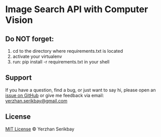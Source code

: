 # Image Search API with Computer Vision

## Do NOT forget:
1. cd to the directory where requirements.txt is located
2. activate your virtualenv
3. run: pip install -r requirements.txt in your shell

## Support

If you have a question, find a bug, or just want to say hi, please open an [issue on GitHub](https://github.com/yerzhanserikbay/yerzhanserikbay.github.io/issues/new) or give me feedback via email: yerzhan.serikbay@gmail.com

## License

[MIT License](./LICENSE) © Yerzhan Serikbay
